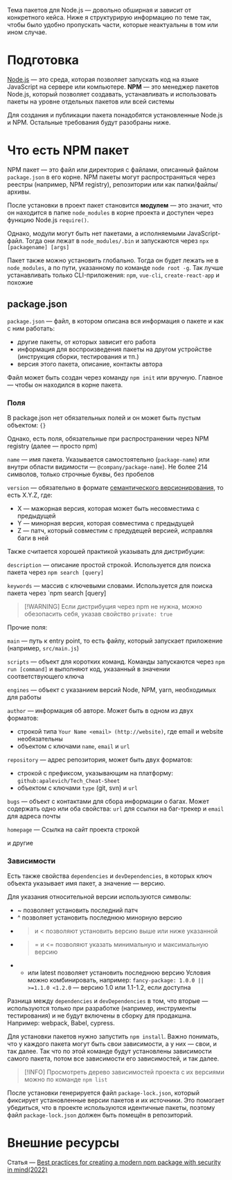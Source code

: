Тема пакетов для Node.js — довольно обширная и зависит от конкретного кейса. Ниже я структурирую информацию по теме так, чтобы было удобно пропускать части, которые неактуальны в том или ином случае.

# Подготовка
[Node.js](Node.js) — это среда, которая позволяет запускать код на языке JavaScript на сервере или компьютере.
**NPM** — это менеджер пакетов Node.js, который позволяет создавать, устанавливать и использовать пакеты на уровне отдельных пакетов или всей системы

Для создания и публикации пакета понадобятся установленные Node.js и NPM.
Остальные требования будут разобраны ниже.

# Что есть NPM пакет

NPM пакет — это файл или директория с файлами, описанный файлом `package.json` в его корне. NPM пакеты могут распространяться через реестры (например, NPM registry), репозитории или как папки/файлы/архивы.

После установки в проект пакет становится **модулем** — это значит, что он находится в папке `node_modules` в корне проекта и доступен через функцию Node.js `require()`.

Однако, модули могут быть нет пакетами, а исполняемыми JavaScript-файл. Тогда они лежат в `node_modules/.bin` и запускаются через `npx [packagename] [args]`

Пакет также можно установить глобально. Тогда он будет лежать не в `node_modules`, а по пути, указанному по команде `node root -g`. Так лучше устанавливать только CLI-приложения: `npm`, `vue-cli`, `create-react-app` и похожие

## package.json

`package.json` — файл, в котором описана вся информация о пакете и как с ним работать:
- другие пакеты, от которых зависит его работа
- информация для воспроизведения пакеты на другом устройстве (инструкция сборки, тестирования и тп.)
- версия этого пакета, описание, контакты автора

Файл может быть создан через команду `npm init` или вручную. Главное — чтобы он находился в корне пакета.

### Поля

В package.json нет обязательных полей и он может быть пустым объектом: `{}`

Однако, есть поля, обязательные при распространении через NPM registry (далее — просто npm)

`name` — имя пакета. Указывается самостоятельно (`package-name`) или внутри области видимости — `@company/package-name`). Не более 214 символов, только строчные буквы, без пробелов

`version` — обязательно в формате [семантического версионирования](https://semver.org/), то есть X.Y.Z, где:
- X — мажорная версия, которая может быть несовместима с предыдущей
- Y — минорная версия, которая совместима с предыдущей
- Z — патч, который совместим с предудещей версией, исправляя баги в ней

Также считается хорошей практикой указывать для дистрибуции:

`description` — описание простой строкой. Используется для поиска пакета через `npm search [query]`

`keywords` — массив с ключевыми словами. Используется для поиска пакета через `npm search [query]

> [!WARNING] Если дистрибуция через npm не нужна, можно обезопасить себя, указав свойство `private: true`

Прочие поля:

`main` — путь к entry point, то есть файлу, который запускает приложение (например, `src/main.js`)

`scripts` — объект для коротких команд. Команды запускаются через `npm run [command]` и выполняют код, указанный в значении соответствующего ключа 

`engines` — объект с указанием версий Node, NPM, yarn, необходимых для работы

`author` — информация об авторе. Может быть в одном из двух форматов:
- строкой типа `Your Name <email> (http://website)`, где еmail и website необязательны
- объектом с ключами `name`, `email` и `url`

`repository` — адрес репозитория, может быть двух форматов:
- строкой с префиксом, указывающим на платформу: `github:apalevich/Tech_Cheat-Sheet`
- объектом с ключами `type` (git, svn) и `url`

`bugs` — объект с контактами для сбора информации о багах. Может содержать одно или оба свойства: `url` для ссылки на баг-трекер и `email` для адреса почты

`homepage` — Ссылка на сайт проекта строкой

и другие

### Зависимости

Есть также свойства `dependencies` и `devDependencies`, в которых ключ объекта указывает имя пакет, а значение — версию.

Для указания относительной версии используются символы:
- ~ позволяет установить последний патч
- ^ позволяет установить последнюю минорную версию
- > и < позволяют установить версию выше или ниже указанной
- >= и <= позволяют указать минимальную и максимальную версию
- * или latest позволяет установить последнюю версию
Условия можно комбинировать, например: `fancy-package: 1.0.0 || >=1.1.0 <1.2.0` — версию 1.0 или 1.1-1.2, если доступна

Разница между `dependencies` и `devDependencies` в том, что вторые — используются только при разработке (например, инструменты тестирования) и не будут включены в сборку для продакшна. Например: webpack, Babel, cypress. 

Для установки пакетов нужно запустить `npm install`. Важно понимать, что у каждого пакета могут быть свои зависимости, а у них — свои, и так далее. Так что по этой команде будут установлены зависимости самого пакета, потом все зависимости его зависимостей, и так далее.

> [!INFO] Просмотреть дерево зависимостей проекта с их версиями можно по команде `npm list`

После установки генерируется файл `package-lock.json`, который фиксирует установленные версии пакетов и их источники. Это помогает убедиться, что в проекте используются идентичные пакеты, поэтому файл `package-lock.json` должен быть помещён в репозиторий. 

# Внешние ресурсы
Статья — [Best practices for creating a modern npm package with security in mind(2022)](https://snyk.io/blog/best-practices-create-modern-npm-package)
